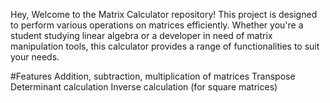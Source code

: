 Hey,
Welcome to the Matrix Calculator repository! 
This project is designed to perform various operations on matrices efficiently. 
Whether you're a student studying linear algebra or a developer in need of matrix manipulation tools, 
this calculator provides a range of functionalities to suit your needs.

#Features
Addition, subtraction, multiplication of matrices
Transpose
Determinant calculation
Inverse calculation (for square matrices)
